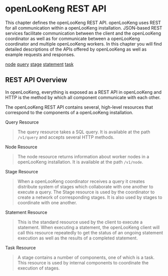 openLooKeng REST API
=============

This chapter defines the openLooKeng REST API. openLooKeng uses REST for all
communication within a openLooKeng installation. JSON-based REST services
facilitate communication between the client and the openLooKeng coordinator as
well as for communicate between a openLooKeng coordinator and multiple openLooKeng
workers. In this chapter you will find detailed descriptions of the APIs
offered by openLooKeng as well as example requests and responses.

[node](rest/node.md)
[query](rest/query.md)
[stage](rest/stage.md)
[statement](rest/statement.md)
[task](rest/task.md)

REST API Overview
-----------------

In openLooKeng, everything is exposed as a REST API in openLooKeng and HTTP is the
method by which all component communicate with each other.

The openLooKeng REST API contains several, high-level resources that correspond
to the components of a openLooKeng installation.

Query Resource

> The query resource takes a SQL query. It is available at the path
> `/v1/query` and accepts several HTTP methods.

Node Resource

> The node resource returns information about worker nodes in a openLooKeng
> installation. It is available at the path `/v1/node`.

Stage Resource

> When a openLooKeng coordinator receives a query it creates distribute system
> of stages which collaborate with one another to execute a query. The
> Stage resource is used by the coordinator to create a network of
> corresponding stages. It is also used by stages to coordinate with one
> another.

Statement Resource

> This is the standard resource used by the client to execute a
> statement. When executing a statement, the openLooKeng client will call this
> resource repeatedly to get the status of an ongoing statement
> execution as well as the results of a completed statement.

Task Resource

> A stage contains a number of components, one of which is a task. This
> resource is used by internal components to coordinate the execution of
> stages.
